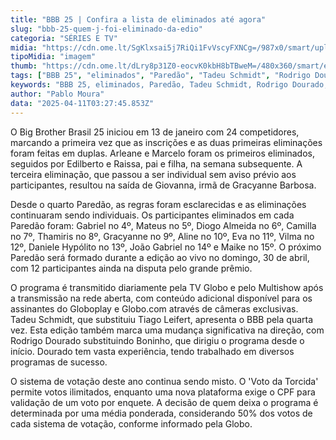 ```yaml
---
title: "BBB 25 | Confira a lista de eliminados até agora"
slug: "bbb-25-quem-j-foi-eliminado-da-edio"
categoria: "SÉRIES E TV"
midia: "https://cdn.ome.lt/SgKlxsai5j7RiQi1FvVscyFXNCg=/987x0/smart/uploads/conteudo/fotos/bbb25-edilberto-raissa-eliminados_wZsCQ54.jpg"
tipoMidia: "imagem"
thumb: "https://cdn.ome.lt/dLry8p31Z0-eocvK0kbH8bTBweM=/480x360/smart/extras/conteudos/bbb25-edilberto-raissa-eliminados-peq_5jnF5tN.jpg"
tags: ["BBB 25", "eliminados", "Paredão", "Tadeu Schmidt", "Rodrigo Dourado", "Globo", "votação", "reality show", "especial-BBB 25"]
keywords: "BBB 25, eliminados, Paredão, Tadeu Schmidt, Rodrigo Dourado, Globo, votação, reality show"
author: "Pablo Moura"
data: "2025-04-11T03:27:45.853Z"
---
```


O Big Brother Brasil 25 iniciou em 13 de janeiro com 24 competidores, marcando a primeira vez que as inscrições e as duas primeiras eliminações foram feitas em duplas. Arleane e Marcelo foram os primeiros eliminados, seguidos por Edilberto e Raissa, pai e filha, na semana subsequente. A terceira eliminação, que passou a ser individual sem aviso prévio aos participantes, resultou na saída de Giovanna, irmã de Gracyanne Barbosa.

Desde o quarto Paredão, as regras foram esclarecidas e as eliminações continuaram sendo individuais. Os participantes eliminados em cada Paredão foram: Gabriel no 4º, Mateus no 5º, Diogo Almeida no 6º, Camilla no 7º, Thamiris no 8º, Gracyanne no 9º, Aline no 10º, Eva no 11º, Vilma no 12º, Daniele Hypólito no 13º, João Gabriel no 14º e Maike no 15º. O próximo Paredão será formado durante a edição ao vivo no domingo, 30 de abril, com 12 participantes ainda na disputa pelo grande prêmio.

O programa é transmitido diariamente pela TV Globo e pelo Multishow após a transmissão na rede aberta, com conteúdo adicional disponível para os assinantes do Globoplay e Globo.com através de câmeras exclusivas. Tadeu Schmidt, que substituiu Tiago Leifert, apresenta o BBB pela quarta vez. Esta edição também marca uma mudança significativa na direção, com Rodrigo Dourado substituindo Boninho, que dirigiu o programa desde o início. Dourado tem vasta experiência, tendo trabalhado em diversos programas de sucesso.

O sistema de votação deste ano continua sendo misto. O 'Voto da Torcida' permite votos ilimitados, enquanto uma nova plataforma exige o CPF para validação de um voto por enquete. A decisão de quem deixa o programa é determinada por uma média ponderada, considerando 50% dos votos de cada sistema de votação, conforme informado pela Globo.